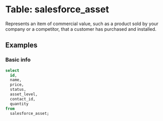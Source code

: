 # Table: salesforce_asset

Represents an item of commercial value, such as a product sold by your company or a competitor, that a customer has purchased and installed.

## Examples

### Basic info

```sql
select
  id,
  name,
  price,
  status,
  asset_level,
  contact_id,
  quantity
from
  salesforce_asset;
```

